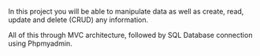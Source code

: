 In this project you will be able to manipulate data as well as create, read, update and delete (CRUD) any information.

All of this through MVC architecture, followed by SQL Database connection using Phpmyadmin.
